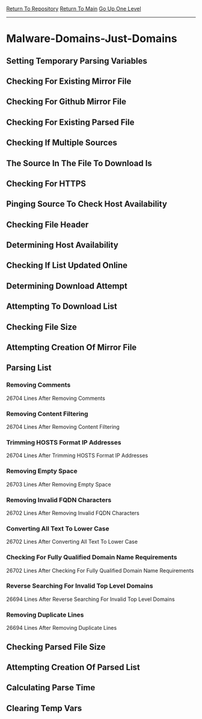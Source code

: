 [Return To Repository](https://github.com/deathbybandaid/piholeparser/)
[Return To Main](https://github.com/deathbybandaid/piholeparser/blob/master/RecentRunLogs/Mainlog.md)
[Go Up One Level](https://github.com/deathbybandaid/piholeparser/blob/master/RecentRunLogs/TopLevelScripts/30-Processing-External-Blacklists.md)
____________________________________
# Malware-Domains-Just-Domains
## Setting Temporary Parsing Variables
## Checking For Existing Mirror File
## Checking For Github Mirror File
## Checking For Existing Parsed File
## Checking If Multiple Sources
## The Source In The File To Download Is
## Checking For HTTPS
## Pinging Source To Check Host Availability
## Checking File Header
## Determining Host Availability
## Checking If List Updated Online
## Determining Download Attempt
## Attempting To Download List
## Checking File Size
## Attempting Creation Of Mirror File
## Parsing List
### Removing Comments
26704 Lines After Removing Comments
### Removing Content Filtering
26704 Lines After Removing Content Filtering
### Trimming HOSTS Format IP Addresses
26704 Lines After Trimming HOSTS Format IP Addresses
### Removing Empty Space
26703 Lines After Removing Empty Space
### Removing Invalid FQDN Characters
26702 Lines After Removing Invalid FQDN Characters
### Converting All Text To Lower Case
26702 Lines After Converting All Text To Lower Case
### Checking For Fully Qualified Domain Name Requirements
26702 Lines After Checking For Fully Qualified Domain Name Requirements
### Reverse Searching For Invalid Top Level Domains
26694 Lines After Reverse Searching For Invalid Top Level Domains
### Removing Duplicate Lines
26694 Lines After Removing Duplicate Lines
## Checking Parsed File Size
## Attempting Creation Of Parsed List
## Calculating Parse Time
## Clearing Temp Vars
